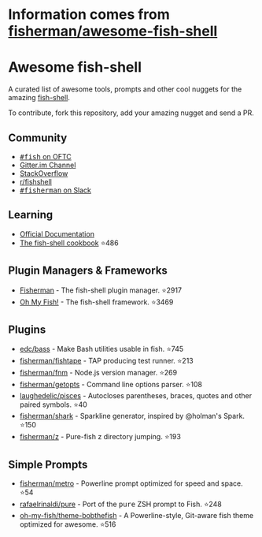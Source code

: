 # Information comes from [fisherman/awesome-fish-shell](https://github.com/fisherman/awesome-fish-shell)
# Awesome fish-shell

A curated list of awesome tools, prompts and other cool nuggets for the amazing [fish-shell](https://github.com/fish-shell/fish-shell).

To contribute, fork this repository, add your amazing nugget and send a PR.

## Community

* [<samp>#fish</samp> on OFTC](https://webchat.oftc.net/?channels=fish)
* [Gitter.im Channel](https://gitter.im/fish-shell/fish-shell)
* [StackOverflow](http://stackoverflow.com/questions/tagged/fish)
* [r/fishshell](https://www.reddit.com/r/fishshell/)
* [<samp>#fisherman</samp> on Slack](https://fisherman-wharf.herokuapp.com)

## Learning

* [Official Documentation](http://fishshell.com/docs/current/index.html)
* [The fish-shell cookbook](https://github.com/jorgebucaran/fish-shell-cookbook) :star:486

## Plugin Managers & Frameworks

* [Fisherman](https://github.com/fisherman/fisherman) - The fish-shell plugin manager. :star:2917
* [Oh My Fish!](https://github.com/oh-my-fish/oh-my-fish) - The fish-shell framework. :star:3469

## Plugins

* [edc/bass](https://github.com/edc/bass) - Make Bash utilities usable in fish. :star:745
* [fisherman/fishtape](https://github.com/fisherman/fishtape) - TAP producing test runner. :star:213
* [fisherman/fnm](https://github.com/fisherman/fnm) - Node.js version manager. :star:269
* [fisherman/getopts](https://github.com/fisherman/getopts) - Command line options parser. :star:108
* [laughedelic/pisces](https://github.com/laughedelic/pisces) - Autocloses parentheses, braces, quotes and other paired symbols. :star:40
* [fisherman/shark](https://github.com/fisherman/shark) - Sparkline generator, inspired by @holman's Spark. :star:150
* [fisherman/z](https://github.com/fisherman/z) - Pure-fish z directory jumping. :star:193

## Simple Prompts

* [fisherman/metro](https://github.com/fisherman/metro) - Powerline prompt optimized for speed and space. :star:54
* [rafaelrinaldi/pure](https://github.com/rafaelrinaldi/pure) - Port of the <samp>pure</samp> ZSH prompt to Fish. :star:248
* [oh-my-fish/theme-bobthefish](https://github.com/oh-my-fish/theme-bobthefish) - A Powerline-style, Git-aware fish theme optimized for awesome. :star:516

